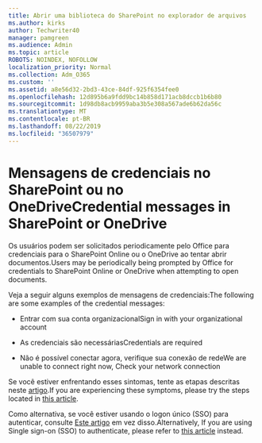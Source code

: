 ```yaml
---
title: Abrir uma biblioteca do SharePoint no explorador de arquivos
ms.author: kirks
author: Techwriter40
manager: pamgreen
ms.audience: Admin
ms.topic: article
ROBOTS: NOINDEX, NOFOLLOW
localization_priority: Normal
ms.collection: Adm_O365
ms.custom: ''
ms.assetid: a8e56d32-2bd3-43ce-84df-925f6354fee0
ms.openlocfilehash: 12d895b6a9fdd9bc14b858d171acb8dccb1b6b80
ms.sourcegitcommit: 1d98db8acb9959aba3b5e308a567ade6b62da56c
ms.translationtype: MT
ms.contentlocale: pt-BR
ms.lasthandoff: 08/22/2019
ms.locfileid: "36507979"
---
```

# <a name="credential-messages-in-sharepoint-or-onedrive"></a><span data-ttu-id="35e15-102">Mensagens de credenciais no SharePoint ou no OneDrive</span><span class="sxs-lookup"><span data-stu-id="35e15-102">Credential messages in SharePoint or OneDrive</span></span>

<span data-ttu-id="35e15-103">Os usuários podem ser solicitados periodicamente pelo Office para credenciais para o SharePoint Online ou o OneDrive ao tentar abrir documentos.</span><span class="sxs-lookup"><span data-stu-id="35e15-103">Users may be periodically being prompted by Office for credentials to SharePoint Online or OneDrive when attempting to open documents.</span></span>

<span data-ttu-id="35e15-104">Veja a seguir alguns exemplos de mensagens de credenciais:</span><span class="sxs-lookup"><span data-stu-id="35e15-104">The following are some examples of the credential messages:</span></span>

- <span data-ttu-id="35e15-105">Entrar com sua conta organizacional</span><span class="sxs-lookup"><span data-stu-id="35e15-105">Sign in with your organizational account</span></span>

- <span data-ttu-id="35e15-106">As credenciais são necessárias</span><span class="sxs-lookup"><span data-stu-id="35e15-106">Credentials are required</span></span>

- <span data-ttu-id="35e15-107">Não é possível conectar agora, verifique sua conexão de rede</span><span class="sxs-lookup"><span data-stu-id="35e15-107">We are unable to connect right now, Check your network connection</span></span>

<span data-ttu-id="35e15-108">Se você estiver enfrentando esses sintomas, tente as etapas descritas neste [artigo](https://support.microsoft.com/help/2913639/office-applications-periodically-prompt-for-credentials-to-sharepoint).</span><span class="sxs-lookup"><span data-stu-id="35e15-108">If you are experiencing these symptoms, please try the steps located in [this article](https://support.microsoft.com/help/2913639/office-applications-periodically-prompt-for-credentials-to-sharepoint).</span></span>

<span data-ttu-id="35e15-109">Como alternativa, se você estiver usando o logon único (SSO) para autenticar, consulte [Este artigo](https://support.microsoft.com/help/4025962/cant-sign-in-after-update-to-office-2016-build-16-0-7967-on-windows-10) em vez disso.</span><span class="sxs-lookup"><span data-stu-id="35e15-109">Alternatively, If you are using Single sign-on (SSO) to authenticate, please refer to [this article](https://support.microsoft.com/help/4025962/cant-sign-in-after-update-to-office-2016-build-16-0-7967-on-windows-10) instead.</span></span>

